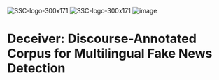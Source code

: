 ![SSC-logo-300x171](https://github.com/franciellevargas/HateBR/blob/7e5fe34063f89296b17f8c255b89360dfef75761/.github/icmc.png)     ![SSC-logo-300x171](https://github.com/franciellevargas/HateBR/blob/1c2ecbc54df5719102d068370b3eca9dacea8334/.github/locus_media.png) ![image](https://user-images.githubusercontent.com/19657817/179374488-144e9574-284c-4c10-810a-803f07a0a582.png)




# Deceiver: Discourse-Annotated Corpus for Multilingual Fake News Detection
